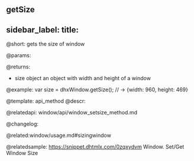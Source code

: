 getSize
---
sidebar_label: 
title: 
---          

@short: gets the size of window


@params:


@returns:
- size		object		an object with width and height of a window


@example:
var size = dhxWindow.getSize(); // -> {width: 960, height: 469}


@template: api_method
@descr:



@relatedapi:
window/api/window_setsize_method.md


@changelog:

@related:window/usage.md#sizingwindow

@relatedsample: https://snippet.dhtmlx.com/0zqxydvm	Window. Set/Get Window Size